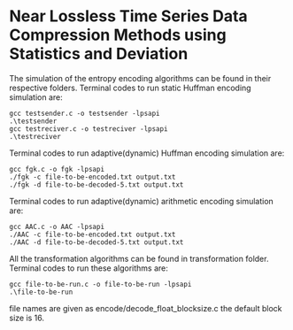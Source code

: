 # Near Lossless Time Series Data Compression Methods using Statistics and Deviation
The simulation of the entropy encoding algorithms can be found in their respective folders.
Terminal codes to run static Huffman encoding simulation are:
```
gcc testsender.c -o testsender -lpsapi
.\testsender 
gcc testreciver.c -o testreciver -lpsapi
.\testreciver 
```
Terminal codes to run adaptive(dynamic) Huffman encoding simulation are:
```
gcc fgk.c -o fgk -lpsapi
./fgk -c file-to-be-encoded.txt output.txt
./fgk -d file-to-be-decoded-5.txt output.txt
```
Terminal codes to run adaptive(dynamic) arithmetic encoding simulation are:
```
gcc AAC.c -o AAC -lpsapi
./AAC -c file-to-be-encoded.txt output.txt
./AAC -d file-to-be-decoded-5.txt output.txt
```
All the transformation algorithms can be found in transformation folder.
Terminal codes to run these algorithms are:
```
gcc file-to-be-run.c -o file-to-be-run -lpsapi
.\file-to-be-run
```
file names are given as encode/decode_float_blocksize.c
the default block size is 16.